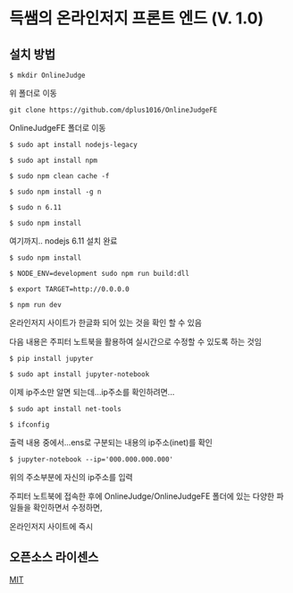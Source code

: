 # 득쌤의 온라인저지 프론트 엔드 (V. 1.0)

## 설치 방법

`$ mkdir OnlineJudge`

위 폴더로 이동

`git clone https://github.com/dplus1016/OnlineJudgeFE`

OnlineJudgeFE 폴더로 이동

`$ sudo apt install nodejs-legacy`

`$ sudo apt install npm`

`$ sudo npm clean cache -f`

`$ sudo npm install -g n`

`$ sudo n 6.11`

`$ sudo npm install`

여기까지.. nodejs 6.11 설치 완료

`$ sudo npm install`

`$ NODE_ENV=development sudo npm run build:dll`

`$ export TARGET=http://0.0.0.0`

`$ npm run dev`

온라인저지 사이트가 한글화 되어 있는 것을 확인 할 수 있음

다음 내용은 주피터 노트북을 활용하여 실시간으로 수정할 수 있도록 하는 것임

`$ pip install jupyter`

`$ sudo apt install jupyter-notebook`

이제 ip주소만 알면 되는데...ip주소를 확인하려면...

`$ sudo apt install net-tools`

`$ ifconfig`

출력 내용 중에서...ens로 구분되는 내용의 ip주소(inet)를 확인

`$ jupyter-notebook --ip='000.000.000.000'`

위의 주소부분에 자신의 ip주소를 입력

주피터 노트북에 접속한 후에 OnlineJudge/OnlineJudgeFE 폴더에 있는 다양한 파일들을 확인하면서 수정하면,

온라인저지 사이트에 즉시 

## 오픈소스 라이센스

[MIT](http://opensource.org/licenses/MIT)
